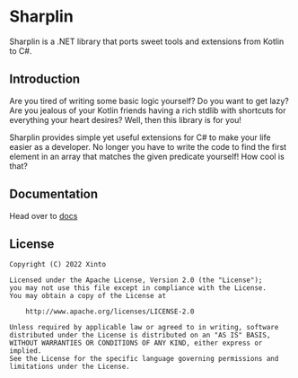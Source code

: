 ﻿# Sharplin

Sharplin is a .NET library that ports sweet tools and extensions from Kotlin to C#.

Introduction
-----------

Are you tired of writing some basic logic yourself? Do you want to get lazy? Are you jealous of your Kotlin friends
having a rich stdlib with shortcuts for everything your heart desires? Well, then this library is for you!

Sharplin provides simple yet useful extensions for C# to make your life easier as a developer. No longer you have to
write the code to find the first element in an array that matches the given predicate yourself! How cool is that?

Documentation
--------
Head over to [docs](Docs)

License
-------

```
Copyright (C) 2022 Xinto

Licensed under the Apache License, Version 2.0 (the "License");
you may not use this file except in compliance with the License.
You may obtain a copy of the License at

    http://www.apache.org/licenses/LICENSE-2.0

Unless required by applicable law or agreed to in writing, software
distributed under the License is distributed on an "AS IS" BASIS,
WITHOUT WARRANTIES OR CONDITIONS OF ANY KIND, either express or implied.
See the License for the specific language governing permissions and
limitations under the License.
```